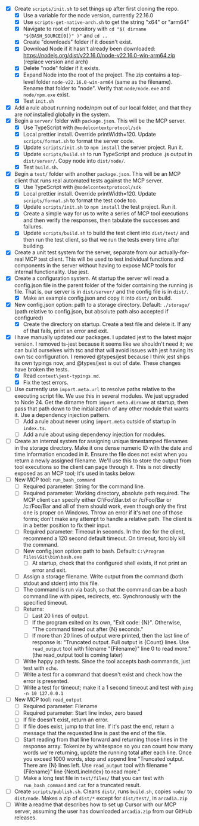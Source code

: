 - [x] Create `scripts/init.sh` to set things up after first cloning the repo.
    - [x] Use a variable for the node version, currently 22.16.0
    - [x] Use `scripts-get-native-arch.sh` to get the string "x64" or "arm64"
    - [x] Navigate to root of repository with `cd "$( dirname "${BASH_SOURCE[0]}" )"` and `cd ..`
    - [x] Create "downloads" folder if it doesn't exist.
    - [x] Download Node if it hasn't already been downloaded: https://nodejs.org/dist/v22.16.0/node-v22.16.0-win-arm64.zip (replace version and arch)
    - [x] Delete "node" folder if it exists.
    - [x] Expand Node into the root of the project. The zip contains a top-level folder `node-v22.16.0-win-arm64` (same as the filename). Rename that folder to "node". Verify that `node/node.exe` and `node/npm.exe` exist.
    - [x] Test `init.sh`
- [x] Add a rule about running node/npm out of our local folder, and that they are _not_ installed globally in the system.
- [x] Begin a `server/` folder with `package.json`. This will be the MCP server.
    - [x] Use TypeScript with `@modelcontextprotocol/sdk`
    - [x] Local prettier install. Override printWidth=120. Update `scripts/format.sh` to format the server code.
    - [x] Update `scripts/init.sh` to `npm install` the server project. Run it.
    - [x] Update `scripts/build.sh` to run TypeScript and produce .js output in `dist/server/`. Copy node into `dist/node/`.
    - [x] Test `build.sh`.
- [x] Begin a `test/` folder with another `package.json`. This will be an MCP client that runs real automated tests against the MCP server.
    - [x] Use TypeScript with `@modelcontextprotocol/sdk`
    - [x] Local prettier install. Override printWidth=120. Update `scripts/format.sh` to format the test code too.
    - [x] Update `scripts/init.sh` to `npm install` the test project. Run it.
    - [x] Create a simple way for us to write a series of MCP tool executions and then verify the responses, then tabulate the successes and failures.
    - [x] Update `scripts/build.sh` to build the test client into `dist/test/` and then run the test client, so that we run the tests every time after building.
- [x] Create a unit test system for the server, separate from our actually-for-real MCP test client. This will be used to test individual functions and components in the server without having to expose MCP tools for internal functionality. Use jest.
- [x] Create a configuration system. At startup the server will read a config.json file in the parent folder of the folder containing the running js file. That is, our server is in `dist/server/` and the config file is in `dist/`.
    - [x] Make an example config.json and copy it into `dist/` on build.
- [x] New config.json option: path to a storage directory. Default: `./storage/` (path relative to config.json, but absolute path also accepted if configured)
    - [x] Create the directory on startup. Create a test file and delete it. If any of that fails, print an error and exit.
- [x] I have manually updated our packages. I updated jest to the latest major version. I removed ts-jest because it seems like we shouldn't need it; we can build ourselves with tsc and that will avoid issues with jest having its own tsc configuration. I removed @types/jest because I think jest ships its own typings now, and @types/jest is out of date. These changes have broken the tests.
    - [x] Read `context\jest-typings.md`.
    - [x] Fix the test errors.
- [ ] Use currently use `import.meta.url` to resolve paths relative to the executing script file. We use this in several modules. We just upgraded to Node 24. Get the dirname from `import.meta.dirname` at startup, then pass that path down to the initialization of any other module that wants it. Use a dependency injection pattern.
    - [ ] Add a rule about never using `import.meta` outside of startup in `index.ts`.
    - [ ] Add a rule about using dependency injection for modules.
- [ ] Create an internal system for assigning unique timestamped filenames in the storage directory. Make it one dense numeric ID with the date and time information encoded in it. Ensure the file does not exist when you return a newly assigned filename. We'll use this to store the output from tool executions so the client can page through it. This is not directly exposed as an MCP tool; it's used in tasks below.
- [ ] New MCP tool: `run_bash_command`
    - [ ] Required parameter: String for the command line.
    - [ ] Required parameter: Working directory, absolute path required. The MCP client can specify either C:\Foo\Bar.txt or /c/Foo/Bar or /c:/Foo/Bar and all of them should work, even though only the first one is proper on Windows. Throw an error if it's not one of those forms; don't make any attempt to handle a relative path. The client is in a better position to fix their input.
    - [ ] Required parameter: Timeout in seconds. In the doc for the client, recommend a 120 second default timeout. On timeout, forcibly kill the command.
    - [ ] New config.json option: path to bash. Default: `C:\Program Files\Git\bin\bash.exe`
        - [ ] At startup, check that the configured shell exists, if not print an error and exit.
    - [ ] Assign a storage filename. Write output from the command (both stdout and stderr) into this file.
    - [ ] The command is run via bash, so that the command can be a bash command line with pipes, redirects, etc. Synchronously with the specified timeout.
    - [ ] Returns:
        - [ ] Last 20 lines of output.
        - [ ] If the program exited on its own, "Exit code: {N}". Otherwise, "The command timed out after {N} seconds."
        - [ ] If more than 20 lines of output were printed, then the last line of response is: "Truncated output. Full output is {Count} lines. Use `read_output` tool with filename "{Filename}" line 0 to read more." (the read_output tool is coming later)
    - [ ] Write happy path tests. Since the tool accepts bash commands, just test with `echo`.
    - [ ] Write a test for a command that doesn't exist and check how the error is presented.
    - [ ] Write a test for timeout; make it a 1 second timeout and test with `ping -n 10 127.0.0.1`
- [ ] New MCP tool: `read_output`
    - [ ] Required parameter: Filename
    - [ ] Required parameter: Start line index, zero based
    - [ ] If file doesn't exist, return an error.
    - [ ] If file does exist, jump to that line. If it's past the end, return a message that the requested line is past the end of the file.
    - [ ] Start reading from that line forward and returning those lines in the response array. Tokenize by whitespace so you can count how many words we're returning, update the running total after each line. Once you exceed 1000 words, stop and append line "Truncated output. There are {N} lines left. Use `read_output` tool with filename "{Filename}" line {NextLineIndex} to read more."
    - [ ] Make a long test file in `test/files/` that you can test with `run_bash_command` and `cat` for a truncated result.
- [ ] Create `scripts/publish.sh`. Cleans `dist/`, runs `build.sh`, copies `node/` to `dist/node`. Makes a zip of `dist/*` except for `dist/test/`, in `arcadia.zip`
- [ ] Write a readme that describes how to set up Cursor with our MCP server, assuming the user has downloaded `arcadia.zip` from our GitHub releases.
